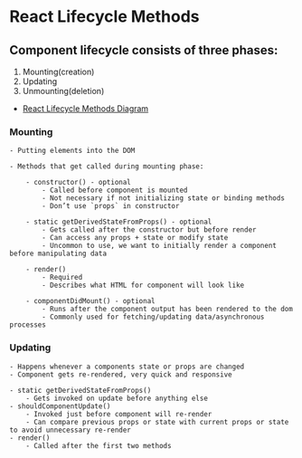 # React Lifecycle Methods

## Component lifecycle consists of three phases:

1. Mounting(creation)
2. Updating
3. Unmounting(deletion)


- [React Lifecycle Methods Diagram](https://projects.wojtekmaj.pl/react-lifecycle-methods-diagram/)

### Mounting

    - Putting elements into the DOM

    - Methods that get called during mounting phase: 

        - constructor() - optional
            - Called before component is mounted
            - Not necessary if not initializing state or binding methods
            - Don’t use `props` in constructor

        - static getDerivedStateFromProps() - optional
            - Gets called after the constructor but before render
            - Can access any props + state or modify state
            - Uncommon to use, we want to initially render a component before manipulating data

        - render()
            - Required
            - Describes what HTML for component will look like
            
        - componentDidMount() - optional
            - Runs after the component output has been rendered to the dom
            - Commonly used for fetching/updating data/asynchronous processes


### Updating

    - Happens whenever a components state or props are changed
    - Component gets re-rendered, very quick and responsive

    - static getDerivedStateFromProps()
        - Gets invoked on update before anything else
    - shouldComponentUpdate()
        - Invoked just before component will re-render
        - Can compare previous props or state with current props or state to avoid unnecessary re-render
    - render()
        - Called after the first two methods